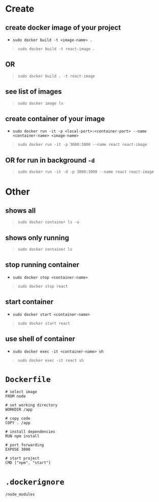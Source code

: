 # Create
## create docker image of your project
  * `sudo docker build -t <image-name> .`
  >     sudo docker build -t react-image .

## OR
  >     sudo docker build . -t react-image

## see list of images
  >     sudo docker image ls

## create container of your image
  * `sudo docker run -it -p <local-port>:<container-port> --name <container-name> <image-name>`
  >     sudo docker run -it -p 3000:3000 --name react react-image

## OR for run in background `-d`
  >     sudo docker run -it -d -p 3000:3000 --name react react-image
  
# Other
## shows all
  >     sudo docker container ls -a
  
## shows only running
  >     sudo docker container ls   
  
## stop running container
  * `sudo docker stop <container-name>`
  >     sudo docker stop react
  
## start container
  * `sudo docker start <container-name>`
  >     sudo docker start react
  
## use shell of container
  * `sudo docker exec -it <container-name> sh`
  >     sudo docker exec -it react sh  
  
# `Dockerfile`
    # select image
    FROM node

    # set working directory
    WORKDIR /app

    # copy code
    COPY . /app

    # install dependencies
    RUN npm install

    # port forwarding
    EXPOSE 3000

    # start project
    CMD ["npm", "start"]
    
# `.dockerignore`
    /node_modules

